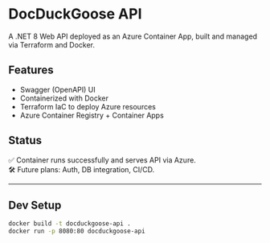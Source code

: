 # DocDuckGoose API

A .NET 8 Web API deployed as an Azure Container App, built and managed via Terraform and Docker.

## Features

- Swagger (OpenAPI) UI
- Containerized with Docker
- Terraform IaC to deploy Azure resources
- Azure Container Registry + Container Apps

## Status

✅ Container runs successfully and serves API via Azure.  
🛠️ Future plans: Auth, DB integration, CI/CD.

---

## Dev Setup

```bash
docker build -t docduckgoose-api .
docker run -p 8080:80 docduckgoose-api

